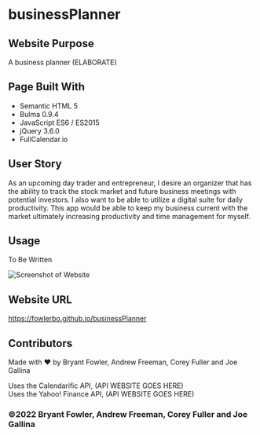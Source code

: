 # businessPlanner

## Website Purpose

A business planner (ELABORATE)

## Page Built With

- Semantic HTML 5
- Bulma 0.9.4
- JavaScript ES6 / ES2015
- jQuery 3.6.0
- FullCalendar.io

## User Story

As an upcoming day trader and entrepreneur,
I desire an organizer that has the ability to track the stock market and future business meetings with potential investors. I also want to be able to utilize a digital suite for daily productivity. This app would be able to keep my business current with the market ultimately increasing productivity and time management for myself.

## Usage

To Be Written

![Screenshot of Website](./assets/images/websiteScreenShoot.png)

## Website URL

https://fowlerbo.github.io/businessPlanner

## Contributors

Made with ❤️ by Bryant Fowler, Andrew Freeman, Corey Fuller and Joe Gallina

Uses the Calendarific API, (API WEBSITE GOES HERE)  
Uses the Yahoo! Finance API, (API WEBSITE GOES HERE)

### ©️2022 Bryant Fowler, Andrew Freeman, Corey Fuller and Joe Gallina
